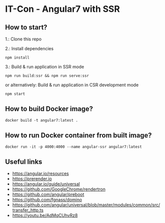 # IT-Con - Angular7 with SSR

## How to start?

1.: Clone this repo

2.: Install dependencies
    
    npm install
    
3.: Build & run application in SSR mode

    npm run build:ssr && npm run serve:ssr

or alternatively: Build & run application in CSR development mode

    npm start

## How to build Docker image?

    docker build -t angular7:latest .
    
## How to run Docker container from built image?

    docker run -it -p 4000:4000 --name angular-ssr angular7:latest
    
## Useful links

* https://angular.io/resources
* https://prerender.io
* https://angular.io/guide/universal
* https://github.com/GoogleChrome/rendertron
* https://github.com/angular/preboot
* https://github.com/fgnass/domino
* https://github.com/angular/universal/blob/master/modules/common/src/transfer_http.ts
* https://youtu.be/AdMqCUhvRz8

